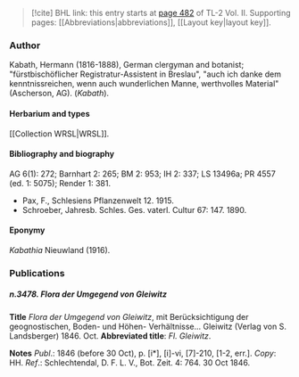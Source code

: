 > [!cite] BHL link: this entry starts at [page 482](https://www.biodiversitylibrary.org/item/103253#page/508/mode/1up) of TL-2 Vol. II.
> Supporting pages: [[Abbreviations|abbreviations]], [[Layout key|layout key]].

### Author

Kabath, Hermann (1816-1888), German clergyman and botanist; "fürstbischöflicher Registratur-Assistent in Breslau", "auch ich danke dem kenntnissreichen, wenn auch wunderlichen Manne, werthvolles Material" (Ascherson, AG). (*Kabath*).

#### Herbarium and types

[[Collection WRSL|WRSL]].

#### Bibliography and biography

AG 6(1): 272; Barnhart 2: 265; BM 2: 953; IH 2: 337; LS 13496a; PR 4557 (ed. 1: 5075); Render 1: 381.
- Pax, F., Schlesiens Pflanzenwelt 12. 1915.
- Schroeber, Jahresb. Schles. Ges. vaterl. Cultur 67: 147. 1890.

#### Eponymy

*Kabathia* Nieuwland (1916).

### Publications

##### n.3478. Flora der Umgegend von Gleiwitz

**Title**
*Flora der Umgegend von Gleiwitz*, mit Berücksichtigung der geognostischen, Boden- und Höhen- Verhältnisse... Gleiwitz (Verlag von S. Landsberger) 1846. Oct.
**Abbreviated title**: *Fl. Gleiwitz*.

**Notes**
*Publ*.: 1846 (before 30 Oct), p. \[i\*\], \[i\]-vi, \[7\]-210, \[1-2, err.\]. *Copy*: HH.
*Ref*.: Schlechtendal, D. F. L. V., Bot. Zeit. 4: 764. 30 Oct 1846.

